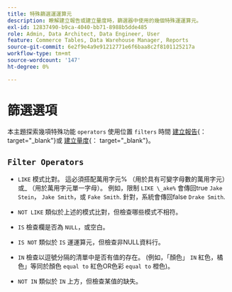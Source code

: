 ```yaml
---
title: 特殊篩選運運算元
description: 瞭解建立報告或建立量度時，篩選器中使用的幾個特殊運運算元。
exl-id: 12837490-b9ca-4040-bb71-8988b5dde485
role: Admin, Data Architect, Data Engineer, User
feature: Commerce Tables, Data Warehouse Manager, Reports
source-git-commit: 6e2f9e4a9e91212771e6f6baa8c2f8101125217a
workflow-type: tm+mt
source-wordcount: '147'
ht-degree: 0%

---
```


# 篩選選項

本主題探索幾項特殊功能 `operators` 使用位置 `filters` 時間 [建立報告](../../tutorials/using-visual-report-builder.md){： target=&quot;_blank&quot;}或 [建立量度](../../data-user/reports/ess-manage-data-metrics.md){： target=&quot;_blank&quot;}。

## `Filter Operators`

* `LIKE` 模式比對。 這必須搭配萬用字元% （用於具有可變字母數的萬用字元）或_ （用於萬用字元單一字母）。  例如，限制 `LIKE \_ake%` 會傳回true `Jake Stein`， `Jake Smith`，或 `Fake Smith`.  針對，系統會傳回false `Drake Smith`.

* `NOT LIKE` 類似於上述的模式比對，但檢查哪些模式不相符。

* `IS` 檢查欄是否為 `NULL`，或空白。

* `IS NOT` 類似於 `IS` 運運算元，但檢查非NULL資料行。

* `IN` 檢查以逗號分隔的清單中是否有值的存在。 (例如，「顏色」 `IN` 紅色，橘色」等同於顏色 `equal to` 紅色OR色彩 `equal to` 橙色)。

* `NOT IN` 類似於 `IN` 上方，但檢查某值的缺失。
